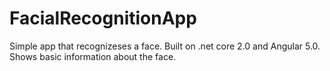 # FacialRecognitionApp
Simple app that recognizeses a face. 
Built on .net core 2.0 and Angular 5.0.
Shows basic information about the face.
